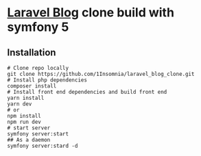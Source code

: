 # [Laravel Blog](https://blog.laravel.com/) clone build with symfony 5

## Installation

````shell
# Clone repo locally
git clone https://github.com/1Insomnia/laravel_blog_clone.git
# Install php dependencies
composer install
# Install front end dependencies and build front end
yarn install
yarn dev
# or 
npm install
npm run dev
# start server
symfony server:start
## As a daemon
symfony server:stard -d
````